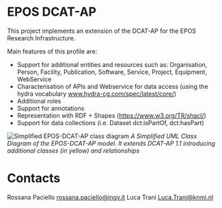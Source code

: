 # EPOS DCAT-AP
This project implements an extension of the DCAT-AP for the EPOS Research Infrastructure.

Main features of this profile are:
* Support for additional entities and resources such as: Organisation, Person, Facility, Publication, Software, Service, Project, Equipment, WebService
* Characterisation of APIs and Webservice for data access (using the hydra vocabulary www.hydra-cg.com/spec/latest/core/) 
* Additional roles 
* Support for annotations
* Representation with RDF + Shapes (https://www.w3.org/TR/shacl/)
* Support for data collections (i.e. Dataset dct:isPartOf, dct:hasPart)

 ![Simplified EPOS-DCAT-AP class diagram](EPOS-DCAT-AP/EPOS-DCAT-AP-Simplified.png) 
*A Simplified UML Class Diagram of the EPOS-DCAT-AP model. It extends DCAT-AP 1.1 introducing additional classes (in yellow) and relationships*

# Contacts
Rossana Paciello rossana.paciello@ingv.it
Luca Trani Luca.Trani@knmi.nl

 
